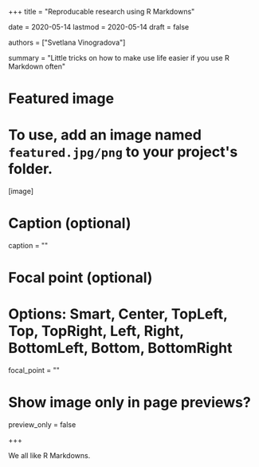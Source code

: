 +++
title = "Reproducable research using R Markdowns"

date = 2020-05-14
lastmod = 2020-05-14
draft = false

authors = ["Svetlana Vinogradova"]

summary = "Little tricks on how to make use life easier if you use R Markdown often"

# Featured image
# To use, add an image named `featured.jpg/png` to your project's folder. 
[image]
  # Caption (optional)
  caption = ""

  # Focal point (optional)
  # Options: Smart, Center, TopLeft, Top, TopRight, Left, Right, BottomLeft, Bottom, BottomRight
  focal_point = ""

  # Show image only in page previews?
  preview_only = false

+++

We all like R Markdowns. 
